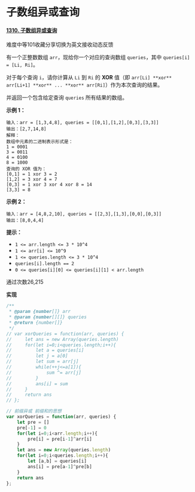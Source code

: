 # 子数组异或查询

#### [1310. 子数组异或查询](https://leetcode-cn.com/problems/xor-queries-of-a-subarray/)

难度中等101收藏分享切换为英文接收动态反馈

有一个正整数数组 `arr`，现给你一个对应的查询数组 `queries`，其中 `queries[i] = [Li, Ri]`。

对于每个查询 `i`，请你计算从 `Li` 到 `Ri` 的 **XOR** 值（即 `arr[Li] **xor** arr[Li+1] **xor** ... **xor** arr[Ri]`）作为本次查询的结果。

并返回一个包含给定查询 `queries` 所有结果的数组。

 

**示例 1：**

```
输入：arr = [1,3,4,8], queries = [[0,1],[1,2],[0,3],[3,3]]
输出：[2,7,14,8] 
解释：
数组中元素的二进制表示形式是：
1 = 0001 
3 = 0011 
4 = 0100 
8 = 1000 
查询的 XOR 值为：
[0,1] = 1 xor 3 = 2 
[1,2] = 3 xor 4 = 7 
[0,3] = 1 xor 3 xor 4 xor 8 = 14 
[3,3] = 8
```

**示例 2：**

```
输入：arr = [4,8,2,10], queries = [[2,3],[1,3],[0,0],[0,3]]
输出：[8,0,4,4]
```

 

**提示：**

- `1 <= arr.length <= 3 * 10^4`
- `1 <= arr[i] <= 10^9`
- `1 <= queries.length <= 3 * 10^4`
- `queries[i].length == 2`
- `0 <= queries[i][0] <= queries[i][1] < arr.length`

通过次数26,215



**实现**

```js
/**
 * @param {number[]} arr
 * @param {number[][]} queries
 * @return {number[]}
 */
// var xorQueries = function(arr, queries) {
//     let ans = new Array(queries.length)
//     for(let i=0;i<queries.length;i++){
//         let a = queries[i]
//         let j = a[0]
//         let sum = arr[j]
//         while(++j<=a[1]){
//             sum ^= arr[j]
//         }
//         ans[i] = sum
//     }
//     return ans
// };

// 前缀异或 前缀和的思想
var xorQueries = function(arr, queries) {
    let pre = []
    pre[-1] = 0
    for(let i=0;i<arr.length;i++){
        pre[i] = pre[i-1]^arr[i]
    }
    let ans = new Array(queries.length)
    for(let i=0;i<queries.length;i++){
        let [a,b] = queries[i]
        ans[i] = pre[a-1]^pre[b]
    }
    return ans
};
```



